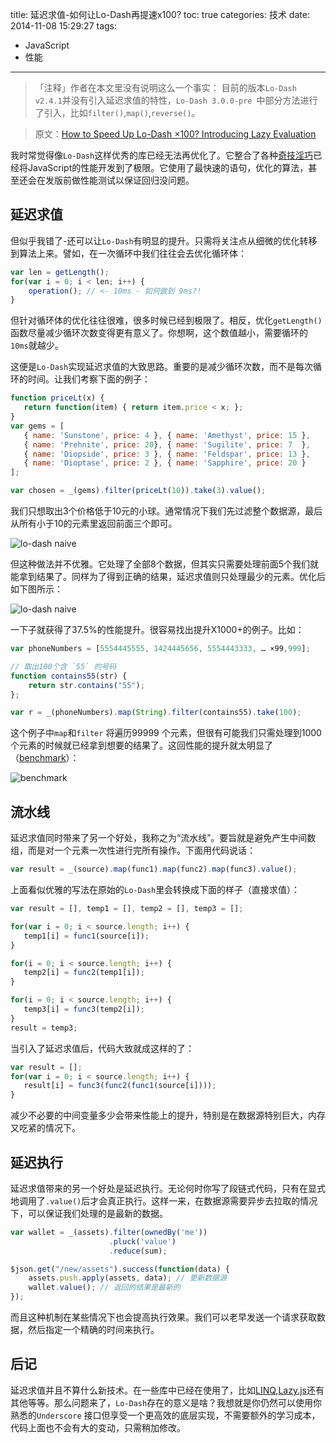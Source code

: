 title: 延迟求值-如何让Lo-Dash再提速x100?
toc: true
categories: 技术
date: 2014-11-08 15:29:27
tags:
- JavaScript
- 性能
---

> 「注释」作者在本文里没有说明这么一个事实：
目前的版本`Lo-Dash v2.4.1`并没有引入延迟求值的特性，`Lo-Dash 3.0.0-pre `中部分方法进行了引入，比如`filter()`,`map()`,`reverse()`。

> 原文：[How to Speed Up Lo-Dash ×100? Introducing Lazy Evaluation](http://filimanjaro.com/blog/2014/introducing-lazy-evaluation)

我时常觉得像`Lo-Dash`这样优秀的库已经无法再优化了。它整合了各种[奇技淫巧](https://www.youtube.com/watch?v=NthmeLEhDDM)已经将JavaScript的性能开发到了极限。它使用了最快速的语句，优化的算法，甚至还会在发版前做性能测试以保证回归没问题。

<!--more-->

## 延迟求值

但似乎我错了-还可以让`Lo-Dash`有明显的提升。只需将关注点从细微的优化转移到算法上来。譬如，在一次循环中我们往往会去优化循环体：

```js
var len = getLength();
for(var i = 0; i < len; i++) {
    operation(); // <- 10ms - 如何做到 9ms?!
}
```

但针对循环体的优化往往很难，很多时候已经到极限了。相反，优化`getLength()` 函数尽量减少循环次数变得更有意义了。你想啊，这个数值越小，需要循环的`10ms`就越少。

这便是`Lo-Dash`实现延迟求值的大致思路。重要的是减少循环次数，而不是每次循环的时间。让我们考察下面的例子：

```js
function priceLt(x) {
   return function(item) { return item.price < x; };
}
var gems = [
   { name: 'Sunstone', price: 4 }, { name: 'Amethyst', price: 15 },
   { name: 'Prehnite', price: 20}, { name: 'Sugilite', price: 7  },
   { name: 'Diopside', price: 3 }, { name: 'Feldspar', price: 13 },
   { name: 'Dioptase', price: 2 }, { name: 'Sapphire', price: 20 }
];

var chosen = _(gems).filter(priceLt(10)).take(3).value();
```

我们只想取出3个价格低于10元的小球。通常情况下我们先过滤整个数据源，最后从所有小于10的元素里返回前面三个即可。

![lo-dash naive](lodash-naive.gif)

但这种做法并不优雅。它处理了全部8个数据，但其实只需要处理前面5个我们就能拿到结果了。同样为了得到正确的结果，延迟求值则只处理最少的元素。优化后如下图所示：

![lo-dash naive](grafika.gif)

一下子就获得了37.5%的性能提升。很容易找出提升X1000+的例子。比如：

```js
var phoneNumbers = [5554445555, 1424445656, 5554443333, … ×99,999];

// 取出100个含 `55` 的号码
function contains55(str) {
    return str.contains("55");
};

var r = _(phoneNumbers).map(String).filter(contains55).take(100);
```

这个例子中`map`和`filter` 将遍历99999 个元素，但很有可能我们只需处理到1000个元素的时候就已经拿到想要的结果了。这回性能的提升就太明显了（[benchmark](http://jsperf.com/lazy-demo)）：

![benchmark](benchmark.jpg)


## 流水线

延迟求值同时带来了另一个好处，我称之为“流水线”。要旨就是避免产生中间数组，而是对一个元素一次性进行完所有操作。下面用代码说话：

```js
var result = _(source).map(func1).map(func2).map(func3).value();
```

上面看似优雅的写法在原始的`Lo-Dash`里会转换成下面的样子（直接求值）：

```js
var result = [], temp1 = [], temp2 = [], temp3 = [];

for(var i = 0; i < source.length; i++) {
   temp1[i] = func1(source[i]);
}

for(i = 0; i < source.length; i++) {
   temp2[i] = func2(temp1[i]);
}

for(i = 0; i < source.length; i++) {
   temp3[i] = func3(temp2[i]);
}
result = temp3;
```

当引入了延迟求值后，代码大致就成这样的了：

```js
var result = [];
for(var i = 0; i < source.length; i++) {
   result[i] = func3(func2(func1(source[i])));
}
```

减少不必要的中间变量多少会带来性能上的提升，特别是在数据源特别巨大，内存又吃紧的情况下。


## 延迟执行

延迟求值带来的另一个好处是延迟执行。无论何时你写了段链式代码，只有在显式地调用了`.value()`后才会真正执行。这样一来，在数据源需要异步去拉取的情况下，可以保证我们处理的是最新的数据。

```js
var wallet = _(assets).filter(ownedBy('me'))
                      .pluck('value')
                      .reduce(sum);

$json.get("/new/assets").success(function(data) {
    assets.push.apply(assets, data); // 更新数据源
    wallet.value(); // 返回的结果是最新的
});
```

而且这种机制在某些情况下也会提高执行效果。我们可以老早发送一个请求获取数据，然后指定一个精确的时间来执行。

## 后记

延迟求值并且不算什么新技术。在一些库中已经在使用了，比如[LINQ](http://en.wikipedia.org/wiki/Language_Integrated_Query),[Lazy.js](http://danieltao.com/lazy.js/)还有其他等等。那么问题来了，`Lo-Dash`存在的意义是啥？我想就是你仍然可以使用你熟悉的`Underscore` 接口但享受一个更高效的底层实现，不需要额外的学习成本，代码上面也不会有大的变动，只需稍加修改。
